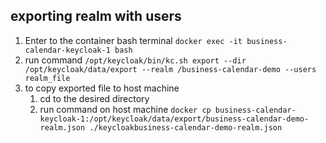 ## exporting realm with users

1. Enter to the container bash terminal ```docker exec -it business-calendar-keycloak-1 bash```
2. run command ```/opt/keycloak/bin/kc.sh export --dir /opt/keycloak/data/export --realm /business-calendar-demo --users realm_file```
3. to copy exported file to host machine 
   1. cd to the desired directory
   2. run command on host machine ```docker cp business-calendar-keycloak-1:/opt/keycloak/data/export/business-calendar-demo-realm.json ./keycloakbusiness-calendar-demo-realm.json```